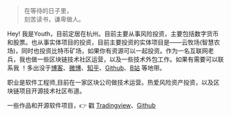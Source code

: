 > 在等待的日子里，  
> 刻苦读书，谦卑做人。

Hey! 我是Youth，目前定居在杭州。目前主要从事风险投资，主要包括数字货币和股票。也从事实体项目的投资，目前主要投资的实体项目是——云牧场(智慧农场)，同时也投资比特币矿场，如果你有资源可以一起投资。作为一名互联网老兵，我也做一些区块链技术社区运营，以及一些技术外包工作。如果有需要可以联系我 ！多出没于[博客](https://huangxinglong.github.io/)、[微博](https://weibo.com/6597050009/profile?topnav=1&wvr=6&is_all=1
)、[知乎](https://www.zhihu.com/people/molly-20-83
)、[Github](http://github.com/huangxinglong)、[B站](https://space.bilibili.com/388565246
) 等地带。

职业是软件工程师,目前在一家区块公司做技术运营。热爱风险资产投资，以及区块链项目开源技术社区布道。

一些作品和开源软件项目，👉 戳 [Tradingview](https://cn.tradingview.com/u/huangxinglong/)、[Github](http://github.com/huangxinglong) 

